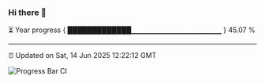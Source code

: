 ### Hi there 👋

⏳ Year progress { █████████████▁▁▁▁▁▁▁▁▁▁▁▁▁▁▁▁▁ } 45.07 %

---

⏰ Updated on Sat, 14 Jun 2025 12:22:12 GMT

![Progress Bar CI](https://github.com/code-lakshay/GitHub-Actions-Demo/workflows/Progress%20Bar%20CI/badge.svg)
